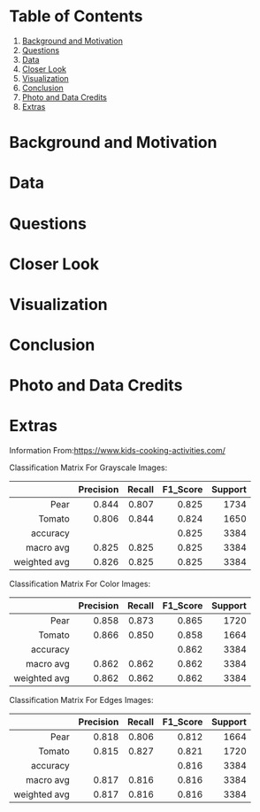 # Table of Contents
1. [Background and Motivation](#BackGround-and-Motivation)
2. [Questions](#Questions)
3. [Data](#Data)
4. [Closer Look](#Closer-Look)
5. [Visualization](#Visualization)
6. [Conclusion](#Conclusion)
7. [Photo and Data Credits](#Photo-and-Data-Credits)
8. [Extras](#Extras)


# Background and Motivation

# Data

# Questions

# Closer Look

# Visualization

# Conclusion

# Photo and Data Credits

# Extras


Information From:https://www.kids-cooking-activities.com/

Classification Matrix For Grayscale Images:
           
|             | Precision | Recall | F1_Score | Support |
|         --: |       --: |    --: |      --: |     --: |
|         Pear|      0.844|   0.807|     0.825|     1734|
|       Tomato|      0.806|   0.844|     0.824|     1650|
|     accuracy|           |        |     0.825|     3384|
|    macro avg|      0.825|   0.825|     0.825|     3384|
| weighted avg|      0.826|   0.825|     0.825|     3384|

Classification Matrix For Color Images:

|             | Precision | Recall | F1_Score | Support |
|         --: |       --: |    --: |      --: |     --: |
|         Pear|      0.858|   0.873|     0.865|     1720|
|      Tomato |      0.866|   0.850|     0.858|     1664|
|     accuracy|           |        |     0.862|     3384|
|    macro avg|      0.862|   0.862|     0.862|     3384|
| weighted avg|      0.862|   0.862|     0.862|     3384|


Classification Matrix For Edges Images:

|             | Precision | Recall | F1_Score | Support |
|         --: |       --: |    --: |      --: |     --: |
|         Pear|      0.818|   0.806|     0.812|     1664|
|       Tomato|      0.815|   0.827|     0.821|     1720|
|     accuracy|           |        |     0.816|     3384|
|    macro avg|      0.817|   0.816|     0.816|     3384|
| weighted avg|      0.817|   0.816|     0.816|     3384|


